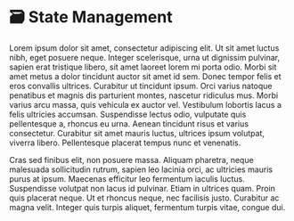 # 🗃 State Management

Lorem ipsum dolor sit amet, consectetur adipiscing elit. Ut sit amet luctus nibh, eget posuere neque. Integer scelerisque, urna ut dignissim pulvinar, sapien erat tristique libero, sit amet laoreet lorem mi porta odio. Morbi sit amet metus a dolor tincidunt auctor sit amet id sem. Donec tempor felis et eros convallis ultrices. Curabitur ut tincidunt ipsum. Orci varius natoque penatibus et magnis dis parturient montes, nascetur ridiculus mus. Morbi varius arcu massa, quis vehicula ex auctor vel. Vestibulum lobortis lacus a felis ultricies accumsan. Suspendisse lectus odio, vulputate quis pellentesque a, rhoncus eu urna. Aenean tincidunt risus et varius consectetur. Curabitur sit amet mauris luctus, ultrices ipsum volutpat, viverra libero. Pellentesque placerat tempus nunc et venenatis.

Cras sed finibus elit, non posuere massa. Aliquam pharetra, neque malesuada sollicitudin rutrum, sapien leo lacinia orci, ac ultricies mauris purus at ipsum. Maecenas efficitur leo fermentum iaculis luctus. Suspendisse volutpat non lacus id pulvinar. Etiam in ultrices quam. Proin quis placerat neque. Ut et rhoncus neque, nec facilisis justo. Curabitur ac magna velit. Integer quis turpis aliquet, fermentum turpis vitae, congue dui.
